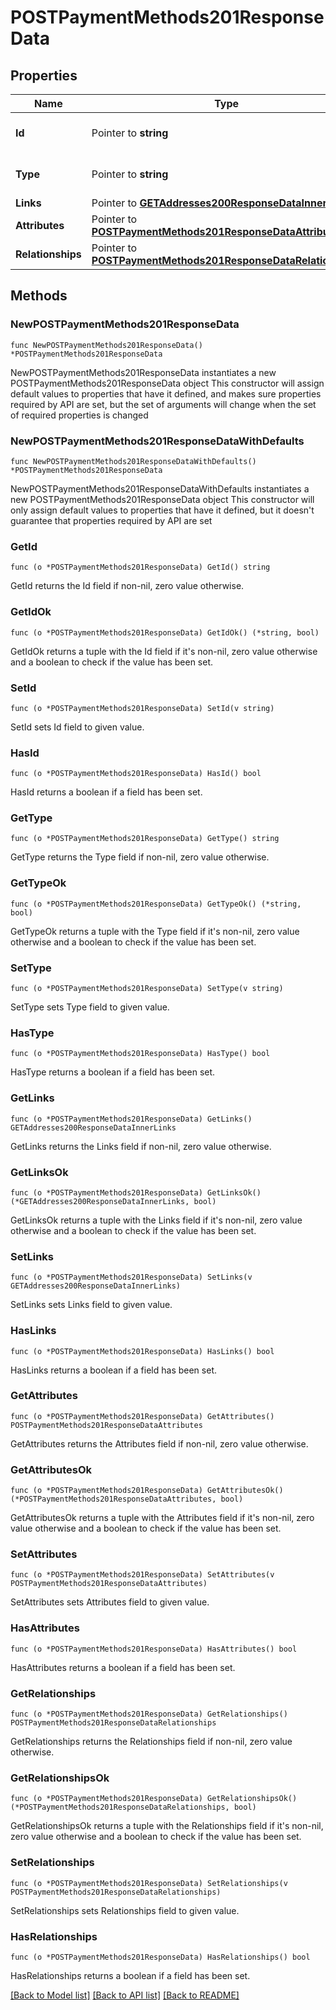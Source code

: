 # POSTPaymentMethods201ResponseData

## Properties

Name | Type | Description | Notes
------------ | ------------- | ------------- | -------------
**Id** | Pointer to **string** | The resource&#39;s id | [optional] 
**Type** | Pointer to **string** | The resource&#39;s type | [optional] [default to "payment_methods"]
**Links** | Pointer to [**GETAddresses200ResponseDataInnerLinks**](GETAddresses200ResponseDataInnerLinks.md) |  | [optional] 
**Attributes** | Pointer to [**POSTPaymentMethods201ResponseDataAttributes**](POSTPaymentMethods201ResponseDataAttributes.md) |  | [optional] 
**Relationships** | Pointer to [**POSTPaymentMethods201ResponseDataRelationships**](POSTPaymentMethods201ResponseDataRelationships.md) |  | [optional] 

## Methods

### NewPOSTPaymentMethods201ResponseData

`func NewPOSTPaymentMethods201ResponseData() *POSTPaymentMethods201ResponseData`

NewPOSTPaymentMethods201ResponseData instantiates a new POSTPaymentMethods201ResponseData object
This constructor will assign default values to properties that have it defined,
and makes sure properties required by API are set, but the set of arguments
will change when the set of required properties is changed

### NewPOSTPaymentMethods201ResponseDataWithDefaults

`func NewPOSTPaymentMethods201ResponseDataWithDefaults() *POSTPaymentMethods201ResponseData`

NewPOSTPaymentMethods201ResponseDataWithDefaults instantiates a new POSTPaymentMethods201ResponseData object
This constructor will only assign default values to properties that have it defined,
but it doesn't guarantee that properties required by API are set

### GetId

`func (o *POSTPaymentMethods201ResponseData) GetId() string`

GetId returns the Id field if non-nil, zero value otherwise.

### GetIdOk

`func (o *POSTPaymentMethods201ResponseData) GetIdOk() (*string, bool)`

GetIdOk returns a tuple with the Id field if it's non-nil, zero value otherwise
and a boolean to check if the value has been set.

### SetId

`func (o *POSTPaymentMethods201ResponseData) SetId(v string)`

SetId sets Id field to given value.

### HasId

`func (o *POSTPaymentMethods201ResponseData) HasId() bool`

HasId returns a boolean if a field has been set.

### GetType

`func (o *POSTPaymentMethods201ResponseData) GetType() string`

GetType returns the Type field if non-nil, zero value otherwise.

### GetTypeOk

`func (o *POSTPaymentMethods201ResponseData) GetTypeOk() (*string, bool)`

GetTypeOk returns a tuple with the Type field if it's non-nil, zero value otherwise
and a boolean to check if the value has been set.

### SetType

`func (o *POSTPaymentMethods201ResponseData) SetType(v string)`

SetType sets Type field to given value.

### HasType

`func (o *POSTPaymentMethods201ResponseData) HasType() bool`

HasType returns a boolean if a field has been set.

### GetLinks

`func (o *POSTPaymentMethods201ResponseData) GetLinks() GETAddresses200ResponseDataInnerLinks`

GetLinks returns the Links field if non-nil, zero value otherwise.

### GetLinksOk

`func (o *POSTPaymentMethods201ResponseData) GetLinksOk() (*GETAddresses200ResponseDataInnerLinks, bool)`

GetLinksOk returns a tuple with the Links field if it's non-nil, zero value otherwise
and a boolean to check if the value has been set.

### SetLinks

`func (o *POSTPaymentMethods201ResponseData) SetLinks(v GETAddresses200ResponseDataInnerLinks)`

SetLinks sets Links field to given value.

### HasLinks

`func (o *POSTPaymentMethods201ResponseData) HasLinks() bool`

HasLinks returns a boolean if a field has been set.

### GetAttributes

`func (o *POSTPaymentMethods201ResponseData) GetAttributes() POSTPaymentMethods201ResponseDataAttributes`

GetAttributes returns the Attributes field if non-nil, zero value otherwise.

### GetAttributesOk

`func (o *POSTPaymentMethods201ResponseData) GetAttributesOk() (*POSTPaymentMethods201ResponseDataAttributes, bool)`

GetAttributesOk returns a tuple with the Attributes field if it's non-nil, zero value otherwise
and a boolean to check if the value has been set.

### SetAttributes

`func (o *POSTPaymentMethods201ResponseData) SetAttributes(v POSTPaymentMethods201ResponseDataAttributes)`

SetAttributes sets Attributes field to given value.

### HasAttributes

`func (o *POSTPaymentMethods201ResponseData) HasAttributes() bool`

HasAttributes returns a boolean if a field has been set.

### GetRelationships

`func (o *POSTPaymentMethods201ResponseData) GetRelationships() POSTPaymentMethods201ResponseDataRelationships`

GetRelationships returns the Relationships field if non-nil, zero value otherwise.

### GetRelationshipsOk

`func (o *POSTPaymentMethods201ResponseData) GetRelationshipsOk() (*POSTPaymentMethods201ResponseDataRelationships, bool)`

GetRelationshipsOk returns a tuple with the Relationships field if it's non-nil, zero value otherwise
and a boolean to check if the value has been set.

### SetRelationships

`func (o *POSTPaymentMethods201ResponseData) SetRelationships(v POSTPaymentMethods201ResponseDataRelationships)`

SetRelationships sets Relationships field to given value.

### HasRelationships

`func (o *POSTPaymentMethods201ResponseData) HasRelationships() bool`

HasRelationships returns a boolean if a field has been set.


[[Back to Model list]](../README.md#documentation-for-models) [[Back to API list]](../README.md#documentation-for-api-endpoints) [[Back to README]](../README.md)


